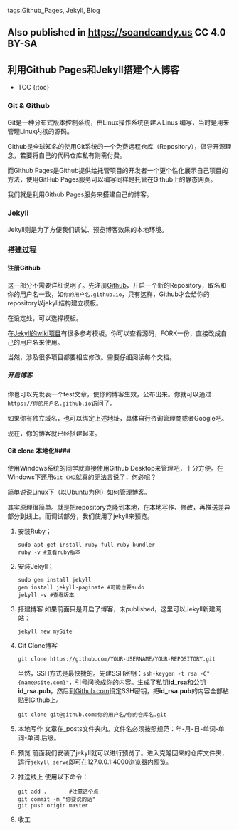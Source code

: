 ﻿tags:Github_Pages, Jekyll, Blog

Also published in https://soandcandy.us
CC 4.0 BY-SA
----

## 利用Github Pages和Jekyll搭建个人博客 ##

* TOC
{:toc}

### Git & Github ###

Git是一种分布式版本控制系统，由Linux操作系统创建人Linus 编写，当时是用来管理Linux内核的源码。

Github是全球知名的使用Git系统的一个免费远程仓库（Repository），倡导开源理念，若要将自己的代码仓库私有则需付费。

而Github Pages是Github提供给托管项目的开发者一个更个性化展示自己项目的方法，使用GitHub Pages服务可以编写同样是托管在Github上的静态网页。

我们就是利用Github Pages服务来搭建自己的博客。

### Jekyll ###
Jekyll则是为了方便我们调试、预览博客效果的本地环境。

### 搭建过程 ###

#### 注册Github ####

这一部分不需要详细说明了。先注册[Github](https://github.com)，开启一个新的Repository，取名和你的用户名一致，如`你的用户名.github.io`，只有这样，Github才会给你的repository以jekyll结构建立模板。

在设定处，可以选择模板。

在[Jekyll的wiki项目](https://github.com/jekyll/jekyll/wiki/sites)有很多参考模板。你可以查看源码，FORK一份，直接改成自己的用户名来使用。

当然，涉及很多项目都要相应修改。需要仔细阅读每个文档。

##### 开启博客 #####

你也可以先发表一个test文章，使你的博客生效，公布出来。你就可以通过`https://你的用户名.github.io`访问了。

如果你有独立域名，也可以绑定上述地址，具体自行咨询管理商或者Google吧。

现在，你的博客就已经搭建起来。

#### Git clone 本地化####

使用Windows系统的同学就直接使用Github Desktop来管理吧，十分方便。在Windows下还用`Git CMD`就真的无法言说了，何必呢？

简单说说Linux下（以Ubuntu为例）如何管理博客。

其实原理很简单。就是把repository克隆到本地，在本地写作、修改，再推送差异部分到线上。而调试部分，我们使用了jekyll来预览。

1. 安装Ruby；
    ```
    sudo apt-get install ruby-full ruby-bundler
    ruby -v #查看ruby版本
    ```
    
2. 安装Jekyll；
    ```
    sudo gem install jekyll 
    gem install jekyll-paginate #可能也要sudo
    jekyll -v #查看版本
    ```
    
3. 搭建博客
    如果前面只是开启了博客，未published，这里可以Jekyll新建网站：
    ```
    jekyll new mySite
    ```
    
4. Git Clone博客
    ```
    git clone https://github.com/YOUR-USERNAME/YOUR-REPOSITORY.git
    ```
    
    当然，SSH方式是最快捷的。先建SSH密钥：`ssh-keygen -t rsa -C"{name@site.com}"`，引号间换成你的内容。生成了私钥**id_rsa**和公钥**id_rsa.pub**，然后到[Github.com](https://github.com)设定SSH密钥，把**id_rsa.pub**的内容全部粘贴到Github上。
    
    ```
    git clone git@github.com:你的用户名/你的仓库名.git
    ```
    
5. 本地写作
    文章在_posts文件夹内。文件名必须按照规范：年-月-日-单词-单词-单词.后缀。

6. 预览
前面我们安装了jekyll就可以进行预览了。进入克隆回来的仓库文件夹，运行`jekyll serve`即可在127.0.0.1:4000浏览器内预览。

7. 推送线上
使用以下命令：
    ```
    git add .       #注意这个点
    git commit -m "你要说的话"
    git push origin master
    ```
    
8. 收工

